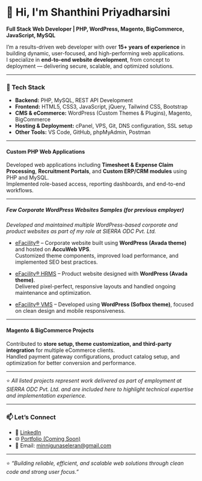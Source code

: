 # 👋 Hi, I'm Shanthini Priyadharsini

**Full Stack Web Developer | PHP, WordPress, Magento, BigCommerce, JavaScript, MySQL**

I’m a results-driven web developer with over **15+ years of experience** in building dynamic, user-focused, and high-performing web applications.  
I specialize in **end-to-end website development**, from concept to deployment — delivering secure, scalable, and optimized solutions.

---

### 🔧 Tech Stack
- **Backend:** PHP, MySQL, REST API Development  
- **Frontend:** HTML5, CSS3, JavaScript, jQuery, Tailwind CSS, Bootstrap  
- **CMS & eCommerce:** WordPress (Custom Themes & Plugins), Magento, BigCommerce  
- **Hosting & Deployment:** cPanel, VPS, Git, DNS configuration, SSL setup  
- **Other Tools:** VS Code, GitHub, phpMyAdmin, Postman


---

#### Custom PHP Web Applications
Developed web applications including **Timesheet & Expense Claim Processing**, **Recruitment Portals**, and **Custom ERP/CRM modules** using PHP and MySQL.  
Implemented role-based access, reporting dashboards, and end-to-end workflows.

---

##### Few Corporate WordPress Websites Samples (for previous employer)
*Developed and maintained multiple WordPress-based corporate and product websites as part of my role at SIERRA ODC Pvt. Ltd.*

- [eFacility®](https://www.efacility.in/) – Corporate website built using **WordPress (Avada theme)** and hosted on **AccuWeb VPS**.  
  Customized theme components, improved load performance, and implemented SEO best practices.

- [eFacility® HRMS](https://www.efacilityhrms.com/) – Product website designed with **WordPress (Avada theme)**.  
  Delivered pixel-perfect, responsive layouts and handled ongoing maintenance and optimization.

- [eFacility® VMS](https://www.efacilityvms.com/) – Developed using **WordPress (Sofbox theme)**, focused on clean design and mobile responsiveness.

---

#### Magento & BigCommerce Projects
Contributed to **store setup, theme customization, and third-party integration** for multiple eCommerce clients.  
Handled payment gateway configurations, product catalog setup, and optimization for better conversion and performance.

---

⭐️ *All listed projects represent work delivered as part of employment at SIERRA ODC Pvt. Ltd. and are included here to highlight technical expertise and implementation experience.*


---

### 📫 Let’s Connect
- 💼 [LinkedIn](https://www.linkedin.com/in/shanthini-priyadharsini-g-3b18b1206/)
- 🌐 [Portfolio (Coming Soon)](https://minnigunasekaran-tech.github.io/)
- 📧 Email: [minnigunaseleran@gmail.com](mailto:minnigunasekeran@mail.com)

---

⭐️ *“Building reliable, efficient, and scalable web solutions through clean code and strong user focus.”*

